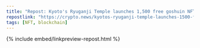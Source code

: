 ```yaml
---
title: "Repost: Kyoto's Ryuganji Temple launches 1,500 free goshuin NFTs"
repostlink: "https://crypto.news/kyotos-ryuganji-temple-launches-1500-free-goshuin-nfts/"
tags: [NFT, blockchain]
---
```


{% include embed/linkpreview-repost.html %}
